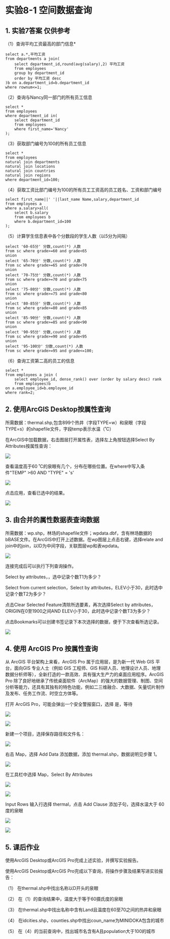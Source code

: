 # 实验8-1  空间数据查询

## 1. 实验7答案 仅供参考

（1）查询平均工资最高的部门信息*

    select a.*,平均工资
    from departments a join(
        select department_id,round(avg(salary),2) 平均工资
        from employees
        group by department_id
        order by 平均工资 desc
    )b on a.department_id=b.department_id
    where rownum<=1;

（2）查询与Nancy同一部门的所有员工信息

    select *
    from employees
    where department_id in(
        select department_id
        from employees
        where first_name='Nancy'
    );

（3）获取部门编号为100的所有员工信息

    select * 
    from employees
    natural join departments
    natural join locations
    natural join countries
    natural join regions
    where department_id=100;

（4）获取工资比部门编号为100的所有员工工资高的员工姓名、工资和部门编号

    select first_name||' '||last_name Name,salary,department_id
    from employees a
    where a.salary>all(
        select b.salary
        from employees b
        where b.department_id=100
    );

（5）计算学生信息表中各个分数段的学生人数（以5分为间隔）

    select '60-65分' 分数,count(*) 人数
    from sc where grade>=60 and grade<65
    union
    select '65-70分' 分数,count(*) 人数
    from sc where grade>=65 and grade<70
    union
    select '70-75分' 分数,count(*) 人数
    from sc where grade>=70 and grade<75
    union
    select '75-80分' 分数,count(*) 人数
    from sc where grade>=75 and grade<80
    union
    select '80-85分' 分数,count(*) 人数
    from sc where grade>=80 and grade<85
    union
    select '85-90分' 分数,count(*) 人数
    from sc where grade>=85 and grade<90
    union
    select '90-95分' 分数,count(*) 人数
    from sc where grade>=90 and grade<95
    union
    select '95-100分' 分数,count(*) 人数
    from sc where grade>=95 and grade<=100;

（6）查询工资第二高的员工的信息

    select * 
    from employees a join (
        select employee_id, dense_rank() over (order by salary desc) rank
        from employees)b
    on a.employee_id=b.employee_id
    where rank=2;

## 2. 使用ArcGIS Desktop按属性查询

所需数据：thermal.shp,包含899个热井（字段TYPE=w）和泉眼（字段TYPE=s）的shapefile文件，字段temp表示水温（˚C）

在ArcGIS中加载数据，右击图层打开属性表，选择左上角按钮选择Select By Attributes按属性查询：

![](pic/1.png)

查看温度高于60 ˚C的泉眼有几个，分布在哪些位置。在where中写入条件"TEMP" >60 AND "TYPE" = 's'

![](pic/2.png)

点击应用，查看已选中的结果。

![](pic/3.png)

## 3. 由合并的属性数据表查询数据

所需数据：wp.shp，林场的shapefile文件；wpdata.dbf，含有林场数据的bBASE文件。在ArcGIS中打开上述数据。在wp图层上点击右键，选择relate and join中的join，以ID为中间字段，关联图层wp和表wpdata。

![](pic/4.png)

连接完成后可以执行下列查询操作。

Select by attributes，，选中记录个数T1为多少？

Select from current selection，Select by attributes，ELEV小于30，此时选中记录个数T2为多少？

点击Clear Selected Feature清除所选要素，再次选择Select by attributes，ORIGIN在0至1900之间AND ELEV小于30，此时选中记录个数T3为多少？

点击Bookmarks可以创建书签记录下本次选择的数据，便于下次查看所选记录。

![](pic/5.png)

## 4. 使用 ArcGIS Pro 按属性查询

从 ArcGIS 平台架构上来看，ArcGIS Pro 属于应用层，是为新一代 Web GIS 平台，面向GIS 专业人士（例如 GIS 工程师、GIS 科研人员、地理设计人员、地理数据分析师等），全新打造的一款高效、具有强大生产力的桌面应用程序。ArcGIS Pro 除了良好地继承了传统桌面软件（ArcMap）的强大的数据管理、制图、空间分析等能力，还具有其独有的特色功能，例如二三维融合、大数据、矢量切片制作及发布、任务工作流、时空立方体等。

打开 ArcGIS Pro，可能会弹出一个安全警报窗口，选择 是，等待

![](pic/6.png)

![](pic/7.png)

新建一个项目，选择保存路径和文件名：

![](pic/8.png)

右击 Map，选择 Add Data 添加数据，添加 thermal.shp，数据说明见步骤 1。

![](pic/9.png)

在工具栏中选择 Map，Select By Attributes

![](pic/10.png)

![](pic/11.png)

Input Rows 输入行选择 thermal，点击 Add Clause 添加子句，选择水温大于 60 度的泉眼

![](pic/12.png)

![](pic/13.png)

## 5. 课后作业

使用ArcGIS Desktop或ArcGIS Pro完成上述实验，并撰写实验报告。

使用ArcGIS Desktop或ArcGIS Pro完成以下查询，将操作步骤及结果写进实验报告：

（1）	在thermal.shp中找出名称以D开头的泉眼

（2）	在（1）的查询结果中，温度大于等于60摄氏度的泉眼

（3）	在thermal.shp中找出名称中含有Land且温度在60至70之间的热井和泉眼

（4）	在idcities.shp，counties.shp中找出coun_name为MINIDOKA包含的城市

（5）	在（4）的当前查询中，找出城市名含有A且population大于100的城市
